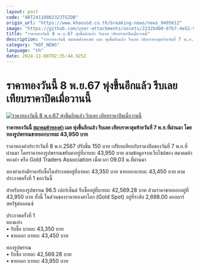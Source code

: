 ```yaml
---
layout: post
code: "ART24110802323TGZQB"
origin_url: "https://www.khaosod.co.th/breaking-news/news_9495612"
image: "https://github.com/user-attachments/assets/2232bd00-6fb7-4e52-95e8-a4e088f96d38"
title: "ราคาทองวันนี้ 8 พ.ย.67 พุ่งขึ้นอีกแล้ว รีบเลย เทียบราคาปิดเมื่อวานนี้"
description: "ราคาทองวันนี้ สมาคมค้าทองคำ เผย พุ่งขึ้นอีกแล้ว รีบเลย เทียบราคาสุดท้ายวันที่ 7 พ.ย.ที่ผ่านมา โดยทองรูปพรรณขายออกบาทละ 43,950 บาท"
category: "HOT_NEWS"
language: "th"
date: 2024-11-08T02:35:44.925Z
---
```


# ราคาทองวันนี้ 8 พ.ย.67 พุ่งขึ้นอีกแล้ว รีบเลย เทียบราคาปิดเมื่อวานนี้

[![ราคาทองวันนี้ 8 พ.ย.67 พุ่งขึ้นอีกแล้ว รีบเลย เทียบราคาปิดเมื่อวานนี้](https://www.khaosod.co.th/wpapp/uploads/2024/11/gold-price-today-5.jpg "ราคาทองวันนี้ 8 พ.ย.67 พุ่งขึ้นอีกแล้ว รีบเลย เทียบราคาปิดเมื่อวานนี้")](https://www.khaosod.co.th/wpapp/uploads/2024/11/gold-price-today-5.jpg)

**ราคาทองวันนี้ [สมาคมค้าทองคำ](https://www.goldtraders.or.th/) เผย พุ่งขึ้นอีกแล้ว รีบเลย เทียบราคาสุดท้ายวันที่ 7 พ.ย.ที่ผ่านมา โดยทองรูปพรรณขายออกบาทละ 43,950 บาท**

ราคาทองคำประจำวันที่ 8 พ.ย.2567 ปรับขึ้น 150 บาท เปรียบเทียบกับราคาปิดของวันที่ 7 พ.ย.ที่ผ่านมา โดยราคาทองรูปพรรณขยับมาอยู่ที่บาทละ 43,950 บาท ตามข้อมูลจากเว็บไซต์ของ สมาคมค้าทองคำ หรือ Gold Traders Association เมื่อเวลา 09.03 น.ที่ผ่านมา

ทองคำแท่งมีราคารับซื้อในประเทศอยู่ที่บาทละ 43,350 บาท ขายออกบาทละ 43,450 บาท ตามประกาศครั้งที่ 1 ของวันนี้

สำหรับทองรูปพรรณ 96.5 เปอร์เซ็นต์ รับซื้ออยู่ที่บาทละ 42,569.28 บาท ส่วนราคาขายออกอยู่ที่ 43,950 บาท ทั้งนี้ ในส่วนของราคาทองคำโลก (Gold Spot) อยู่ที่ระดับ 2,698.00 ดอลลาร์สหรัฐต่อออนซ์

ประกาศครั้งที่ 1  
ทองแท่ง  
• รับซื้อ บาทละ 43,350 บาท  
• ขายออก บาทละ 43,450 บาท

ทองรูปพรรณ  
• รับซื้อ บาทละ 42,569.28 บาท  
• ขายออก บาทละ 43,950 บาท